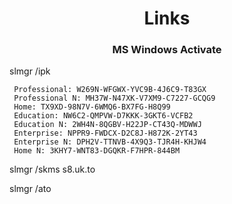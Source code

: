 <h1 align="center">Links</h1>
<h3 align="center">MS Windows Activate</h3>

<p> slmgr /ipk </p>

```
 Professional: W269N-WFGWX-YVC9B-4J6C9-T83GX
 Professional N: MH37W-N47XK-V7XM9-C7227-GCQG9 
 Home: TX9XD-98N7V-6WMQ6-BX7FG-H8Q99 
 Education: NW6C2-QMPVW-D7KKK-3GKT6-VCFB2 
 Education N: 2WH4N-8QGBV-H22JP-CT43Q-MDWWJ 
 Enterprise: NPPR9-FWDCX-D2C8J-H872K-2YT43 
 Enterprise N: DPH2V-TTNVB-4X9Q3-TJR4H-KHJW4 
 Home N: 3KHY7-WNT83-DGQKR-F7HPR-844BM 
```

slmgr /skms s8.uk.to

slmgr /ato








